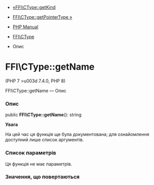 - [«FFI\CType::getKind](ffi-ctype.getkind.md)
- [FFI\CType::getPointerType »](ffi-ctype.getpointertype.md)

- [PHP Manual](index.md)
- [FFI\CType](class.ffi-ctype.md)
- Опис

# FFI\CType::getName

(PHP 7 \>u003d 7.4.0, PHP 8)

FFI\CType::getName — Опис

### Опис

public **FFI\CType::getName**(): string

**Увага**

На цей час ця функція ще була документована; для
ознайомлення доступний лише список аргументів.

### Список параметрів

Ця функція не має параметрів.

### Значення, що повертаються
